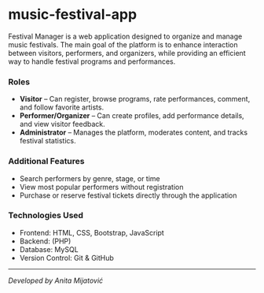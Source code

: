 # music-festival-app
Festival Manager is a web application designed to organize and manage music festivals. The main goal of the platform is to enhance interaction between visitors, performers, and organizers, while providing an efficient way to handle festival programs and performances.  

### Roles
- **Visitor** – Can register, browse programs, rate performances, comment, and follow favorite artists.  
- **Performer/Organizer** – Can create profiles, add performance details, and view visitor feedback.  
- **Administrator** – Manages the platform, moderates content, and tracks festival statistics.

### Additional Features
- Search performers by genre, stage, or time  
- View most popular performers without registration  
- Purchase or reserve festival tickets directly through the application

### Technologies Used
- Frontend: HTML, CSS, Bootstrap, JavaScript  
- Backend: (PHP)  
- Database: MySQL  
- Version Control: Git & GitHub

---

*Developed by Anita Mijatović*
